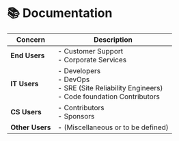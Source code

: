# 📚 Documentation


| **Concern** | **Description**                             |
|---------------|---------------------------------------------------|
| **End Users** | - Customer Support  <br> - Corporate Services      |
| **IT Users**  | - Developers  <br> - DevOps  <br> - SRE (Site Reliability Engineers)  <br> - Code foundation Contributors |
| **CS Users**  | - Contributors  <br> - Sponsors                   |
| **Other Users** | - (Miscellaneous or to be defined)              |
